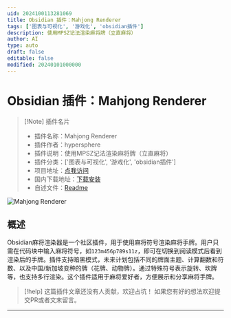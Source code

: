 ```yaml
---
uid: 2024100113281069
title: Obsidian 插件：Mahjong Renderer
tags: ['图表与可视化', '游戏化', 'obsidian插件']
description: 使用MPSZ记法渲染麻将牌（立直麻将）
author: AI
type: auto
draft: false
editable: false
modified: 20240101000000
---
```


# Obsidian 插件：Mahjong Renderer

> [!Note] 插件名片
> - 插件名称：Mahjong Renderer
> - 插件作者：hypersphere
> - 插件说明：使用MPSZ记法渲染麻将牌（立直麻将）
> - 插件分类：['图表与可视化', '游戏化', 'obsidian插件']
> - 项目地址：[点我访问](https://github.com/h-sphere/obsidian-mahjong-renderer)
> - 国内下载地址：[下载安装](https://pkmer.cn/products/plugin/pluginMarket/?mahjong-renderer)
> - 自述文件：[Readme](https://ghproxy.net/https://raw.githubusercontent.com/h-sphere/obsidian-mahjong-renderer/main/README.md)

![Mahjong Renderer](https://cdn.pkmer.cn/covers/mahjong-renderer.png!pkmer)

## 概述

Obsidian麻将渲染器是一个社区插件，用于使用麻将符号渲染麻将手牌。用户只需在代码块中输入麻将符号，如`123m456p789s11z`，即可在切换到阅读模式后看到渲染后的手牌。插件支持暗黑模式，未来计划包括不同的牌面主题、计算翻数和符数、以及中国/新加坡变种的牌（花牌、动物牌）。通过特殊符号表示旋转、坎牌等，也支持多行渲染。这个插件适用于麻将爱好者，方便展示和分享麻将手牌。


> [!help] 
> 这篇插件文章还没有人贡献，欢迎占坑！
> 如果您有好的想法欢迎提交PR或者文末留言。
> 

---



